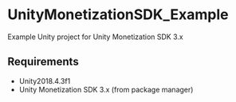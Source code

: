 # UnityMonetizationSDK_Example
Example Unity project for Unity Monetization SDK 3.x 

## Requirements
* Unity2018.4.3f1
* Unity Monetization SDK 3.x (from package manager)
